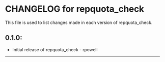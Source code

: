 # CHANGELOG for repquota_check

This file is used to list changes made in each version of repquota_check.

## 0.1.0:

* Initial release of repquota_check - rpowell

- - -
